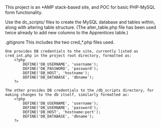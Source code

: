This project is an *AMP stack-based site, and POC for basic PHP-MySQL form functionality.

Use the dc_scripts/ files to create the MySQL database and tables within, along with altering table structure. (The alter_table.php file has been used twice already to add new columns to the Apprentices table.)


.gitignore
	This includes the two cred_*.php files used. 

	One provides DB credentials to the site, currently listed as cred_int.php in the project root directory, formatted as:
		<?php
			DEFINE('DB_USERNAME', 'username');
			DEFINE('DB_PASSWORD', 'password');
			DEFINE('DB_HOST', 'hostname');
			DEFINE('DB_DATABASE', 'dbname');
		?>

	The other provides DB credentials to the /db_scripts directory, for making changes to the db itself, similarly formatted as:
		<?php
			DEFINE('DB_USERNAME', 'username');
			DEFINE('DB_USERNAME', 'password');
			DEFINE('DB_HOST', 'hostname:port');
			DEFINE('DB_DATABASE', 'dbname');
		?>

 
